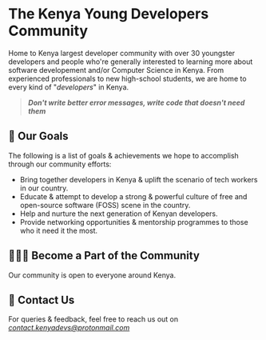 # The Kenya Young Developers Community

Home to Kenya largest developer community with over 30 youngster developers and people who're generally interested to learning more about software developement and/or Computer Science in Kenya. From experienced professionals to new high-school students, we are home to every kind of "_developers_" in Kenya. 

> _**Don't write better error messages, write code that doesn't need them**_

## 🎯 Our Goals

The following is a list of goals & achievements we hope to accomplish through our community efforts:

- Bring together developers in Kenya & uplift the scenario of tech workers in our country.
- Educate & attempt to develop a strong & powerful culture of free and open-source software (FOSS) scene in the country.
- Help and nurture the next generation of Kenyan developers.
- Provide networking opportunities & mentorship programmes to those who it need it the most.

## 🧑‍🤝‍🧑 Become a Part of the Community

<!-- Update this section as & when necessary -->
Our community is open to everyone around Kenya. 

## 📇 Contact Us

For queries & feedback, feel free to reach us out on [_contact.kenyadevs@protonmail.com_](mailto:contact.kenyadevs@protonmail.com)

